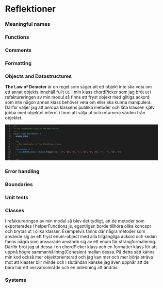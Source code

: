 # Reflektioner


### Meaningful names


### Functions 


### Comments 


### Formatting 


### Objects and Datastructures 
**The Law of Demeter** är en regel som säger att ett objekt inte ska veta om ett annat objekts innehåll fullt ut. I min klass chordPicker som jag bröt ut i refaktureringen av min modul så finns ett fryst objekt med giltiga ackord som inte någon annan klass behöver veta om eller ska kunna manipulera. Därför väljer jag att anropa klassens publika metoder och låta klassen själv jobba med objektet internt i form att välja ut och returnera värden från objektet.

 <img src="images/chordpicker.png" width="700" >



### Error handling 


### Boundaries 


### Unit tests 


### Classes 
I refaktureringen av min modul så blev det tydligt, att de metoder som exporterades i helperFunctions.js, egentligen borde tillhöra olika koncept och brytas ut i olika klasser. Exempelvis fanns där några metoder som använde sig av ett fryst enum-object med alla tillgängliga ackord och sedan fanns några som ansvarade använde sig av ett enum för strängformatering. Därför bröt jag ut dessa i en chordPicker klass och en formatter klass för att uppnå högre sammanhållning(Cohesion) mellan dessa. På detta sätt känns min kod också mer objektorienterad och jag kan mer och mer börja sträva mot att klasser blir minde och i slutändan kanske jag även uppnår att de bara har ett ansvarsområde och en anledning att ändras.


### Systems 
